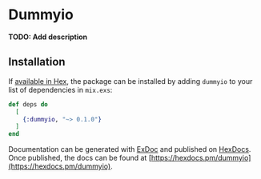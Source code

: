 # Dummyio

**TODO: Add description**

## Installation

If [available in Hex](https://hex.pm/docs/publish), the package can be installed
by adding `dummyio` to your list of dependencies in `mix.exs`:

```elixir
def deps do
  [
    {:dummyio, "~> 0.1.0"}
  ]
end
```

Documentation can be generated with [ExDoc](https://github.com/elixir-lang/ex_doc)
and published on [HexDocs](https://hexdocs.pm). Once published, the docs can
be found at [https://hexdocs.pm/dummyio](https://hexdocs.pm/dummyio).


